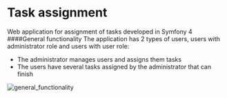 # Task assignment
Web application for assignment of tasks developed in Symfony 4
####General functionality
The application has 2 types of users, users with administrator role and users with user role:
* The administrator manages users and assigns them tasks
* The users have several tasks assigned by the administrator that can finish

![general_functionality](https://image.ibb.co/f5kdFT/Untitled_Diagram.png)
